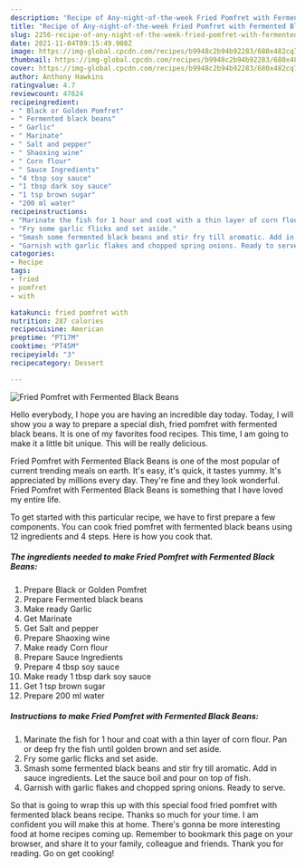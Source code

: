 ```yaml
---
description: "Recipe of Any-night-of-the-week Fried Pomfret with Fermented Black Beans"
title: "Recipe of Any-night-of-the-week Fried Pomfret with Fermented Black Beans"
slug: 2256-recipe-of-any-night-of-the-week-fried-pomfret-with-fermented-black-beans
date: 2021-11-04T09:15:49.908Z
image: https://img-global.cpcdn.com/recipes/b9948c2b94b92283/680x482cq70/fried-pomfret-with-fermented-black-beans-recipe-main-photo.jpg
thumbnail: https://img-global.cpcdn.com/recipes/b9948c2b94b92283/680x482cq70/fried-pomfret-with-fermented-black-beans-recipe-main-photo.jpg
cover: https://img-global.cpcdn.com/recipes/b9948c2b94b92283/680x482cq70/fried-pomfret-with-fermented-black-beans-recipe-main-photo.jpg
author: Anthony Hawkins
ratingvalue: 4.7
reviewcount: 47624
recipeingredient:
- " Black or Golden Pomfret"
- " Fermented black beans"
- " Garlic"
- " Marinate"
- " Salt and pepper"
- " Shaoxing wine"
- " Corn flour"
- " Sauce Ingredients"
- "4 tbsp soy sauce"
- "1 tbsp dark soy sauce"
- "1 tsp brown sugar"
- "200 ml water"
recipeinstructions:
- "Marinate the fish for 1 hour and coat with a thin layer of corn flour. Pan or deep fry the fish until golden brown and set aside."
- "Fry some garlic flicks and set aside."
- "Smash some fermented black beans and stir fry till aromatic. Add in sauce ingredients. Let the sauce boil and pour on top of fish."
- "Garnish with garlic flakes and chopped spring onions. Ready to serve."
categories:
- Recipe
tags:
- fried
- pomfret
- with

katakunci: fried pomfret with 
nutrition: 287 calories
recipecuisine: American
preptime: "PT17M"
cooktime: "PT45M"
recipeyield: "3"
recipecategory: Dessert

---
```



![Fried Pomfret with Fermented Black Beans](https://img-global.cpcdn.com/recipes/b9948c2b94b92283/680x482cq70/fried-pomfret-with-fermented-black-beans-recipe-main-photo.jpg)

Hello everybody, I hope you are having an incredible day today. Today, I will show you a way to prepare a special dish, fried pomfret with fermented black beans. It is one of my favorites food recipes. This time, I am going to make it a little bit unique. This will be really delicious.

Fried Pomfret with Fermented Black Beans is one of the most popular of current trending meals on earth. It's easy, it's quick, it tastes yummy. It's appreciated by millions every day. They're fine and they look wonderful. Fried Pomfret with Fermented Black Beans is something that I have loved my entire life.




To get started with this particular recipe, we have to first prepare a few components. You can cook fried pomfret with fermented black beans using 12 ingredients and 4 steps. Here is how you cook that.

<!--inarticleads1-->

##### The ingredients needed to make Fried Pomfret with Fermented Black Beans:

1. Prepare  Black or Golden Pomfret
1. Prepare  Fermented black beans
1. Make ready  Garlic
1. Get  Marinate
1. Get  Salt and pepper
1. Prepare  Shaoxing wine
1. Make ready  Corn flour
1. Prepare  Sauce Ingredients
1. Prepare 4 tbsp soy sauce
1. Make ready 1 tbsp dark soy sauce
1. Get 1 tsp brown sugar
1. Prepare 200 ml water




<!--inarticleads2-->

##### Instructions to make Fried Pomfret with Fermented Black Beans:

1. Marinate the fish for 1 hour and coat with a thin layer of corn flour. Pan or deep fry the fish until golden brown and set aside.
1. Fry some garlic flicks and set aside.
1. Smash some fermented black beans and stir fry till aromatic. Add in sauce ingredients. Let the sauce boil and pour on top of fish.
1. Garnish with garlic flakes and chopped spring onions. Ready to serve.




So that is going to wrap this up with this special food fried pomfret with fermented black beans recipe. Thanks so much for your time. I am confident you will make this at home. There's gonna be more interesting food at home recipes coming up. Remember to bookmark this page on your browser, and share it to your family, colleague and friends. Thank you for reading. Go on get cooking!
